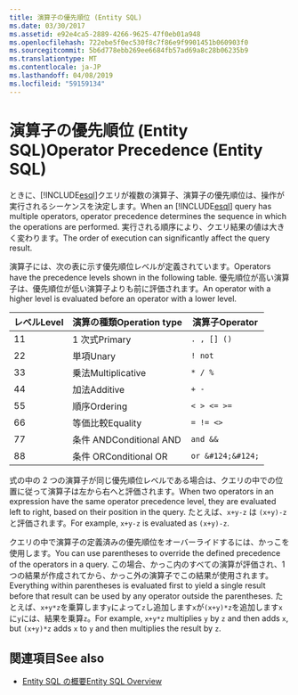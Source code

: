 ```yaml
---
title: 演算子の優先順位 (Entity SQL)
ms.date: 03/30/2017
ms.assetid: e92e4ca5-2889-4266-9625-47f0eb01a948
ms.openlocfilehash: 722ebe5f0ec530f8c7f86e9f9901451b060903f0
ms.sourcegitcommit: 5b6d778ebb269ee6684fb57ad69a8c28b06235b9
ms.translationtype: MT
ms.contentlocale: ja-JP
ms.lasthandoff: 04/08/2019
ms.locfileid: "59159134"
---
```

# <a name="operator-precedence-entity-sql"></a><span data-ttu-id="aa811-102">演算子の優先順位 (Entity SQL)</span><span class="sxs-lookup"><span data-stu-id="aa811-102">Operator Precedence (Entity SQL)</span></span>
<span data-ttu-id="aa811-103">ときに、[!INCLUDE[esql](../../../../../../includes/esql-md.md)]クエリが複数の演算子、演算子の優先順位は、操作が実行されるシーケンスを決定します。</span><span class="sxs-lookup"><span data-stu-id="aa811-103">When an [!INCLUDE[esql](../../../../../../includes/esql-md.md)] query has multiple operators, operator precedence determines the sequence in which the operations are performed.</span></span> <span data-ttu-id="aa811-104">実行される順序により、クエリ結果の値は大きく変わります。</span><span class="sxs-lookup"><span data-stu-id="aa811-104">The order of execution can significantly affect the query result.</span></span>  
  
 <span data-ttu-id="aa811-105">演算子には、次の表に示す優先順位レベルが定義されています。</span><span class="sxs-lookup"><span data-stu-id="aa811-105">Operators have the precedence levels shown in the following table.</span></span> <span data-ttu-id="aa811-106">優先順位が高い演算子は、優先順位が低い演算子よりも前に評価されます。</span><span class="sxs-lookup"><span data-stu-id="aa811-106">An operator with a higher level is evaluated before an operator with a lower level.</span></span>  
  
|<span data-ttu-id="aa811-107">レベル</span><span class="sxs-lookup"><span data-stu-id="aa811-107">Level</span></span>|<span data-ttu-id="aa811-108">演算の種類</span><span class="sxs-lookup"><span data-stu-id="aa811-108">Operation type</span></span>|<span data-ttu-id="aa811-109">演算子</span><span class="sxs-lookup"><span data-stu-id="aa811-109">Operator</span></span>|  
|-----------|--------------------|--------------|  
|<span data-ttu-id="aa811-110">1</span><span class="sxs-lookup"><span data-stu-id="aa811-110">1</span></span>|<span data-ttu-id="aa811-111">1 次式</span><span class="sxs-lookup"><span data-stu-id="aa811-111">Primary</span></span>|`. , [] ()`|  
|<span data-ttu-id="aa811-112">2</span><span class="sxs-lookup"><span data-stu-id="aa811-112">2</span></span>|<span data-ttu-id="aa811-113">単項</span><span class="sxs-lookup"><span data-stu-id="aa811-113">Unary</span></span>|`! not`|  
|<span data-ttu-id="aa811-114">3</span><span class="sxs-lookup"><span data-stu-id="aa811-114">3</span></span>|<span data-ttu-id="aa811-115">乗法</span><span class="sxs-lookup"><span data-stu-id="aa811-115">Multiplicative</span></span>|`* / %`|  
|<span data-ttu-id="aa811-116">4</span><span class="sxs-lookup"><span data-stu-id="aa811-116">4</span></span>|<span data-ttu-id="aa811-117">加法</span><span class="sxs-lookup"><span data-stu-id="aa811-117">Additive</span></span>|`+ -`|  
|<span data-ttu-id="aa811-118">5</span><span class="sxs-lookup"><span data-stu-id="aa811-118">5</span></span>|<span data-ttu-id="aa811-119">順序</span><span class="sxs-lookup"><span data-stu-id="aa811-119">Ordering</span></span>|`< > <= >=`|  
|<span data-ttu-id="aa811-120">6</span><span class="sxs-lookup"><span data-stu-id="aa811-120">6</span></span>|<span data-ttu-id="aa811-121">等価比較</span><span class="sxs-lookup"><span data-stu-id="aa811-121">Equality</span></span>|`= != <>`|  
|<span data-ttu-id="aa811-122">7</span><span class="sxs-lookup"><span data-stu-id="aa811-122">7</span></span>|<span data-ttu-id="aa811-123">条件 AND</span><span class="sxs-lookup"><span data-stu-id="aa811-123">Conditional AND</span></span>|`and &&`|  
|<span data-ttu-id="aa811-124">8</span><span class="sxs-lookup"><span data-stu-id="aa811-124">8</span></span>|<span data-ttu-id="aa811-125">条件 OR</span><span class="sxs-lookup"><span data-stu-id="aa811-125">Conditional OR</span></span>|`or &#124;&#124;`|  
  
 <span data-ttu-id="aa811-126">式の中の 2 つの演算子が同じ優先順位レベルである場合は、クエリの中での位置に従って演算子は左から右へと評価されます。</span><span class="sxs-lookup"><span data-stu-id="aa811-126">When two operators in an expression have the same operator precedence level, they are evaluated left to right, based on their position in the query.</span></span> <span data-ttu-id="aa811-127">たとえば、`x+y-z` は `(x+y)-z` と評価されます。</span><span class="sxs-lookup"><span data-stu-id="aa811-127">For example, `x+y-z` is evaluated as `(x+y)-z`.</span></span>  
  
 <span data-ttu-id="aa811-128">クエリの中で演算子の定義済みの優先順位をオーバーライドするには、かっこを使用します。</span><span class="sxs-lookup"><span data-stu-id="aa811-128">You can use parentheses to override the defined precedence of the operators in a query.</span></span> <span data-ttu-id="aa811-129">この場合、かっこ内のすべての演算が評価され、1 つの結果が作成されてから、かっこ外の演算子でこの結果が使用されます。</span><span class="sxs-lookup"><span data-stu-id="aa811-129">Everything within parentheses is evaluated first to yield a single result before that result can be used by any operator outside the parentheses.</span></span> <span data-ttu-id="aa811-130">たとえば、`x+y*z`を乗算します`y`によって`z`し追加します`x`が`(x+y)*z`を追加します`x`に`y`には、結果を乗算`z`。</span><span class="sxs-lookup"><span data-stu-id="aa811-130">For example, `x+y*z` multiplies `y` by `z` and then adds `x`, but `(x+y)*z` adds `x` to `y` and then multiplies the result by `z`.</span></span>  
  
## <a name="see-also"></a><span data-ttu-id="aa811-131">関連項目</span><span class="sxs-lookup"><span data-stu-id="aa811-131">See also</span></span>

- [<span data-ttu-id="aa811-132">Entity SQL の概要</span><span class="sxs-lookup"><span data-stu-id="aa811-132">Entity SQL Overview</span></span>](../../../../../../docs/framework/data/adonet/ef/language-reference/entity-sql-overview.md)
